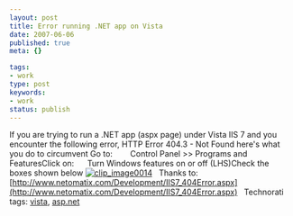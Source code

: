 ```yaml
---
layout: post
title: Error running .NET app on Vista
date: 2007-06-06
published: true
meta: {}

tags:
- work
type: post
keywords:
- work
status: publish
---
```



If you are trying to run a .NET app (aspx page) under Vista IIS 7 and you encounter the following error,  HTTP Error 404.3 - Not Found  here's what you do to circumvent  Go to:        Control Panel >> Programs and FeaturesClick on:      Turn Windows features on or off (LHS)Check the boxes shown below  [![clip_image0014](http://blog.andyeick.com/content/binary/WindowsLiveWriter/Errorrunning.NETapponVista_69A7/clip_image0014_thumb.jpg)](http://blog.andyeick.com/content/binary/WindowsLiveWriter/Errorrunning.NETapponVista_69A7/clip_image0014.jpg)     Thanks to:  [http://www.netomatix.com/Development/IIS7_404Error.aspx](http://www.netomatix.com/Development/IIS7_404Error.aspx)   Technorati tags: [vista](http://technorati.com/tags/vista), [asp.net](http://technorati.com/tags/asp.net)

